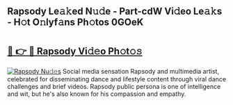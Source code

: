 ## Rapsody Le𝚊𝚔ed N𝚞𝚍e - Part-cdW Vi𝚍eo Le𝚊𝚔s - H𝚘t O𝚗lyf𝚊ns Ph𝚘tos 0GOeK

# <h2><a href="http://hfcm6u.feru.top/?c=Rapsody">🔗 👉 🔴 Rapsody Vi𝚍𝚎o Ph𝚘t𝚘𝚜</a></h2>

[![Rapsody Nu𝚍𝚎s](https://i.imgur.com/0TWrTi3.gif)](http://hfcm6u.feru.top/?c=Rapsody)
Social media sensation Rapsody and multimedia artist, celebrated for disseminating dance and lifestyle content through viral dance challenges and brief videos. Rapsody public persona is one of intelligence and wit, but he's also known for his compassion and empathy. 

